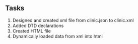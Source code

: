 ## Tasks
1. Designed and created xml file from clinic.json to clinic.xml
2. Added DTD declarations
3. Created HTML file
4. Dynamically loaded data from xml into html